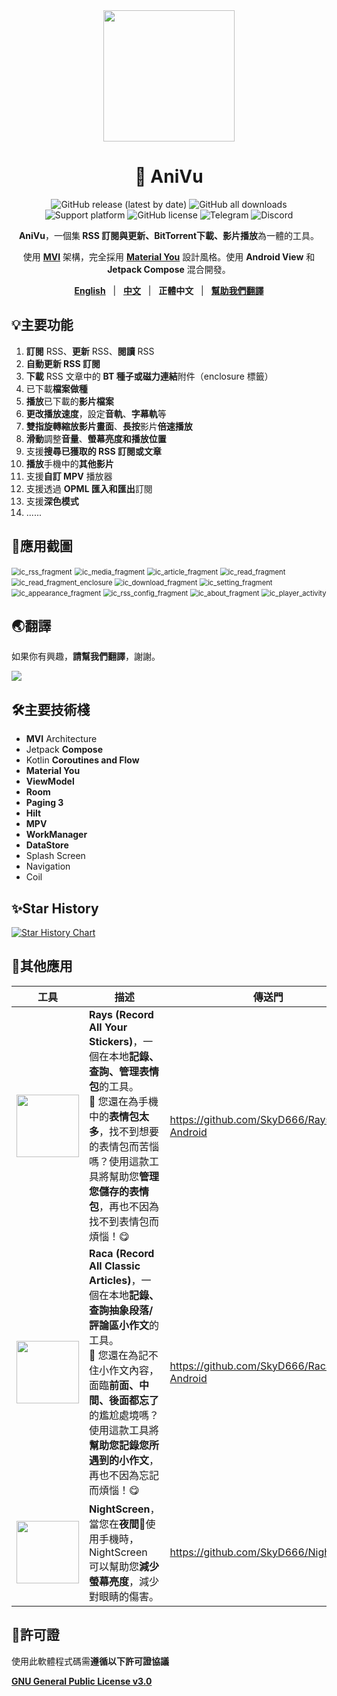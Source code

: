 <div align="center">
    <div>
        <img src="../image/AniVu.svg" style="height: 210px"/>
    </div>
    <h1>🥰 AniVu</h1>
    <p>
        <a href="https://github.com/SkyD666/AniVu/releases/latest" style="text-decoration:none">
            <img src="https://img.shields.io/github/v/release/SkyD666/AniVu?display_name=release&style=for-the-badge" alt="GitHub release (latest by date)"/>
        </a>
        <a href="https://github.com/SkyD666/AniVu/releases/latest" style="text-decoration:none" >
            <img src="https://img.shields.io/github/downloads/SkyD666/AniVu/total?style=for-the-badge" alt="GitHub all downloads"/>
        </a>
        <a href="https://www.android.com/versions/nougat-7-0" style="text-decoration:none" >
            <img src="https://img.shields.io/badge/Android 7.0+-brightgreen?style=for-the-badge&logo=android&logoColor=white" alt="Support platform"/>
        </a>
        <a href="https://github.com/SkyD666/AniVu/blob/master/LICENSE" style="text-decoration:none" >
            <img src="https://img.shields.io/github/license/SkyD666/AniVu?style=for-the-badge" alt="GitHub license"/>
        </a>
        <a href="https://t.me/SkyD666Chat" style="text-decoration:none" >
            <img src="https://img.shields.io/badge/Telegram-2CA5E0?logo=telegram&logoColor=white&style=for-the-badge" alt="Telegram"/>
        </a>
        <a href="https://discord.gg/pEWEjeJTa3" style="text-decoration:none" >
            <img src="https://img.shields.io/discord/982522006819991622?color=5865F2&label=Discord&logo=discord&logoColor=white&style=for-the-badge" alt="Discord"/>
        </a>
    </p>
    <p>
        <b>AniVu</b>，一個集<b> RSS 訂閱與更新、BitTorrent下載、影片播放</b>為一體的工具。
    </p>
    <p>
        使用 <b><a href="https://developer.android.com/topic/architecture#recommended-app-arch">MVI</a></b> 架構，完全採用 <b><a href="https://m3.material.io/">Material You</a></b> 設計風格。使用 <b>Android View</b> 和 <b>Jetpack Compose</b> 混合開發。
    </p>
    <p>
        <b><a href="../../README.md">English</a></b>&nbsp&nbsp&nbsp|&nbsp&nbsp&nbsp<b><a href="README-zh-rCN.md">中文</a></b>&nbsp&nbsp&nbsp|&nbsp&nbsp&nbsp<b>正體中文</b>&nbsp&nbsp&nbsp|&nbsp&nbsp&nbsp<b><a href="https://crowdin.com/project/anivu">幫助我們翻譯</a></b>
    </p>
</div>


## 💡主要功能

1. **訂閱** RSS、**更新** RSS、**閱讀** RSS
2. **自動更新 RSS 訂閱**
3. **下載** RSS 文章中的 **BT 種子或磁力連結**附件（enclosure 標籤）
4. 已下載**檔案做種**
5. **播放**已下載的**影片檔案**
6. **更改播放速度**，設定**音軌**、**字幕軌**等
7. **雙指旋轉縮放影片畫面**、**長按**影片**倍速播放**
8. **滑動**調整**音量**、**螢幕亮度和播放位置**
9. 支援**搜尋已獲取的 RSS 訂閱或文章**
10. **播放**手機中的**其他影片**
11. 支援**自訂 MPV** 播放器
12. 支援透過 **OPML 匯入和匯出**訂閱
13. 支援**深色模式**
14. ......

## 🤩應用截圖

<img src="../image/zh-rTW/ic_rss_fragment.jpg" alt="ic_rss_fragment" style="zoom:80%;" /> <img src="../image/zh-rTW/ic_media_fragment.jpg" alt="ic_media_fragment" style="zoom:80%;" />
<img src="../image/zh-rTW/ic_article_fragment.jpg" alt="ic_article_fragment" style="zoom:80%;" /> <img src="../image/zh-rTW/ic_read_fragment.jpg" alt="ic_read_fragment" style="zoom:80%;" />
<img src="../image/zh-rTW/ic_read_fragment_enclosure.jpg" alt="ic_read_fragment_enclosure" style="zoom:80%;" /> <img src="../image/zh-rTW/ic_download_fragment.jpg" alt="ic_download_fragment" style="zoom:80%;" />
<img src="../image/zh-rTW/ic_setting_fragment.jpg" alt="ic_setting_fragment" style="zoom:80%;" /> <img src="../image/zh-rTW/ic_appearance_fragment.jpg" alt="ic_appearance_fragment" style="zoom:80%;" />
<img src="../image/zh-rTW/ic_rss_config_fragment.jpg" alt="ic_rss_config_fragment" style="zoom:80%;" /> <img src="../image/zh-rTW/ic_about_fragment.jpg" alt="ic_about_fragment" style="zoom:80%;" />
<img src="../image/zh-rTW/ic_player_activity.jpg" alt="ic_player_activity" style="zoom:80%;" />

## 🌏翻譯

如果你有興趣，**請幫我們翻譯**，謝謝。

<a title="Crowdin" target="_blank" href="https://crowdin.com/project/anivu"><img src="https://badges.crowdin.net/anivu/localized.svg"></a>

## 🛠主要技術棧

- **MVI** Architecture
- Jetpack **Compose**
- Kotlin ﻿**Coroutines and Flow**
- **Material You**
- **ViewModel**
- **Room**
- **Paging 3**
- **Hilt**
- **MPV**
- **WorkManager**
- **DataStore**
- Splash Screen
- Navigation
- Coil

## ✨Star History

[![Star History Chart](https://api.star-history.com/svg?repos=SkyD666/AniVu)](https://star-history.com/?repos=SkyD666/AniVu#SkyD666/AniVu&Date)

## 🎈其他應用

<table>
<thead>
  <tr>
    <th>工具</th>
    <th>描述</th>
    <th>傳送門</th>
  </tr>
</thead>
<tbody>
  <tr>
    <td><img src="../image/Rays.svg" style="height: 100px"/></td>
    <td><b>Rays (Record All Your Stickers)</b>，一個在本地<b>記錄、查詢、管理表情包</b>的工具。<br/>🥰 您還在為手機中的<b>表情包太多</b>，找不到想要的表情包而苦惱嗎？使用這款工具將幫助您<b>管理您儲存的表情包</b>，再也不因為找不到表情包而煩惱！😋</td>
    <td><a href="https://github.com/SkyD666/Rays-Android">https://github.com/SkyD666/Rays-Android</a></td>
  </tr>
  <tr>
    <td><img src="../image/Raca.svg" style="height: 100px"/></td>
    <td><b>Raca (Record All Classic Articles)</b>，一個在本地<b>記錄、查詢抽象段落/評論區小作文</b>的工具。<br/>🤗 您還在為記不住小作文內容，面臨<b>前面、中間、後面都忘了</b>的尷尬處境嗎？使用這款工具將<b>幫助您記錄您所遇到的小作文</b>，再也不因為忘記而煩惱！😋</td>
    <td><a href="https://github.com/SkyD666/Raca-Android">https://github.com/SkyD666/Raca-Android</a></td>
  </tr>
  <tr>
    <td><img src="../image/NightScreen.svg" style="height: 100px"/></td>
    <td><b>NightScreen</b>，當您在<b>夜間🌙</b>使用手機時，NightScreen 可以幫助您<b>減少螢幕亮度</b>，減少對眼睛的傷害。</td>
    <td><a href="https://github.com/SkyD666/NightScreen">https://github.com/SkyD666/NightScreen</a></td>
  </tr>
</tbody>
</table>

## 📃許可證

使用此軟體程式碼需**遵循以下許可證協議**

[**GNU General Public License v3.0**](../../LICENSE)
